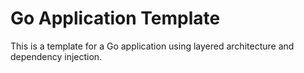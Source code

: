 # Go Application Template

This is a template for a Go application using layered architecture and dependency injection.